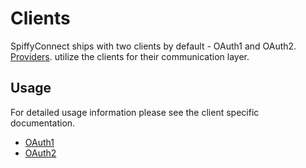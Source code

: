 # Clients

SpiffyConnect ships with two clients by default - OAuth1 and OAuth2. [Providers](https://github.com/spiffyjr/spiffy-connect/tree/master/doc/Providers.md).
utilize the clients for their communication layer.

## Usage

For detailed usage information please see the client specific documentation.

 * [OAuth1](https://github.com/spiffyjr/spiffy-connect/tree/master/doc/Client_Oauth1.md)
 * [OAuth2](https://github.com/spiffyjr/spiffy-connect/tree/master/doc/Client_Oauth2.md)